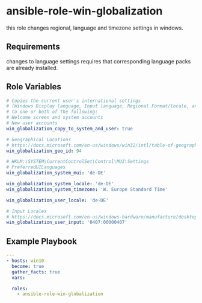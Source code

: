 ansible-role-win-globalization
=========

this role changes regional, language and timezone settings in windows.

Requirements
------------

changes to language settings requires that corresponding language packs are already installed.

Role Variables
--------------

```yaml
# Copies the current user's international settings
# (Windows Display language, Input language, Regional Format/locale, and Location/GeoID)
# to one or both of the following:
# Welcome screen and system accounts
# New user accounts
win_globalization_copy_to_system_and_user: true

# Geographical Locations
# https://docs.microsoft.com/en-us/windows/win32/intl/table-of-geographical-locations?redirectedfrom=MSDN
win_globalization_geo_id: 94

# HKLM:\SYSTEM\CurrentControlSet\Control\MUI\Settings
# PreferredUILanguages
win_globalization_system_mui: 'de-DE'

win_globalization_system_locale: 'de-DE'
win_globalization_system_timezone: 'W. Europe Standard Time'

win_globalization_user_locale: 'de-DE'

# Input Locales
# https://docs.microsoft.com/en-us/windows-hardware/manufacture/desktop/default-input-locales-for-windows-language-packs
win_globalization_user_input: '0407:00000407'

```

Example Playbook
----------------

```yaml
---
- hosts: win10
  become: true
  gather_facts: true
  vars:

  roles:
    - ansible-role-win-globalization
```
